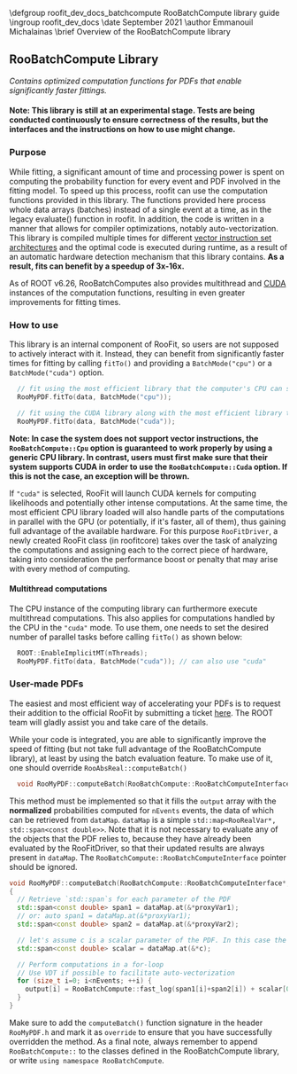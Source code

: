 \defgroup roofit_dev_docs_batchcompute RooBatchCompute library guide
\ingroup roofit_dev_docs
\date September 2021
\author Emmanouil Michalainas
\brief Overview of the RooBatchCompute library

## RooBatchCompute Library
_Contains optimized computation functions for PDFs that enable significantly faster fittings._
#### Note: This library is still at an experimental stage. Tests are being conducted continuously to ensure correctness of the results, but the interfaces and the instructions on how to use might change.

### Purpose
While fitting, a significant amount of time and processing power is spent on computing the probability function for every event and PDF involved in the fitting model. To speed up this process, roofit can use the computation functions provided in this library. The functions provided here process whole data arrays (batches) instead of a single event at a time, as in the legacy evaluate() function in roofit. In addition, the code is written in a manner that allows for compiler optimizations, notably auto-vectorization. This library is compiled multiple times for different [vector instruction set architectures](https://en.wikipedia.org/wiki/SIMD) and the optimal code is executed during runtime, as a result of an automatic hardware detection mechanism that this library contains. **As a result, fits can benefit by a speedup of 3x-16x.**

As of ROOT v6.26, RooBatchComputes also provides multithread and [CUDA](https://en.wikipedia.org/wiki/CUDA) instances of the computation functions, resulting in even greater improvements for fitting times.

### How to use
This library is an internal component of RooFit, so users are not supposed to actively interact with it. Instead, they can benefit from significantly faster times for fitting by calling `fitTo()` and providing a `BatchMode("cpu")` or a `BatchMode("cuda")` option.
```c++
  // fit using the most efficient library that the computer's CPU can support
  RooMyPDF.fitTo(data, BatchMode("cpu"));

  // fit using the CUDA library along with the most efficient library that the computer's CPU can support
  RooMyPDF.fitTo(data, BatchMode("cuda"));
```
**Note: In case the system does not support vector instructions, the `RooBatchCompute::Cpu` option is guaranteed to work properly by using a generic CPU library. In contrast, users must first make sure that their system supports CUDA in order to use the `RooBatchCompute::Cuda` option. If this is not the case, an exception will be thrown.**

If `"cuda"` is selected, RooFit will launch CUDA kernels for computing likelihoods and potentially other intense computations. At the same time, the most efficient CPU library loaded will also handle parts of the computations in parallel with the GPU (or potentially, if it's faster, all of them), thus gaining full advantage of the available hardware. For this purpose `RooFitDriver`, a newly created RooFit class (in roofitcore) takes over the task of analyzing the computations and assigning each to the correct piece of hardware, taking into consideration the performance boost or penalty that may arise with every method of computing.

#### Multithread computations
The CPU instance of the computing library can furthermore execute multithread computations. This also applies for computations handled by the CPU in the `"cuda"` mode. To use them, one needs to set the desired number of parallel tasks before calling `fitTo()` as shown below:
```c++
  ROOT::EnableImplicitMT(nThreads);
  RooMyPDF.fitTo(data, BatchMode("cuda")); // can also use "cuda"
```

### User-made PDFs
The easiest and most efficient way of accelerating your PDFs is to request their addition to the official RooFit by submitting a ticket [here](https://github.com/root-project/root/issues/new). The ROOT team will gladly assist you and take care of the details.

While your code is integrated, you are able to significantly improve the speed of fitting (but not take full advantage of the RooBatchCompute library), at least by using the batch evaluation feature.
To make use of it, one should override `RooAbsReal::computeBatch()`
```c++
  void RooMyPDF::computeBatch(RooBatchCompute::RooBatchComputeInterface*, double* output, size_t nEvents, RooBatchCompute::DataMap& dataMap) const
```
This method must be implemented so that it fills the `output` array with the **normalized** probabilities computed for `nEvents` events, the data of which can be retrieved from `dataMap`. `dataMap` is a simple `std::map<RooRealVar*, std::span<const double>>`. Note that it is not necessary to evaluate any of the objects that the PDF relies to, because they have already been evaluated by the RooFitDriver, so that their updated results are always present in `dataMap`. The `RooBatchCompute::RooBatchComputeInterface` pointer should be ignored.

```c++
void RooMyPDF::computeBatch(RooBatchCompute::RooBatchComputeInterface*, double* output, size_t nEvents, RooBatchCompute::DataMap& dataMap) const
{
  // Retrieve `std::span`s for each parameter of the PDF
  std::span<const double> span1 = dataMap.at(&*proxyVar1);
  // or: auto span1 = dataMap.at(&*proxyVar1);
  std::span<const double> span2 = dataMap.at(&*proxyVar2);

  // let's assume c is a scalar parameter of the PDF. In this case the dataMap contains a std::span with only one value.
  std::span<const double> scalar = dataMap.at(&*c);

  // Perform computations in a for-loop
  // Use VDT if possible to facilitate auto-vectorization
  for (size_t i=0; i<nEvents; ++i) {
    output[i] = RooBatchCompute::fast_log(span1[i]+span2[i]) + scalar[0]; //scalar is a std::span of length 1
  }
}
```
Make sure to add the `computeBatch()` function signature in the header `RooMyPDF.h` and mark it as `override` to ensure that you have successfully overridden the method. As a final note, always remember to append `RooBatchCompute::` to the classes defined in the RooBatchCompute library, or write `using namespace RooBatchCompute`.
